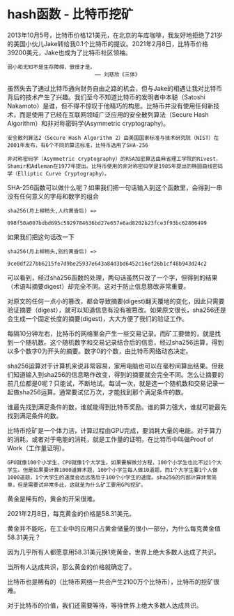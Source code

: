 # hash函数 - 比特币挖矿

2013年10月5号，比特币价格121美元，在北京的车库咖啡，我友好地拒绝了21岁的美国小伙儿Jake转给我0.1个比特币的提议。2021年2月8日，比特币价格39200美元，Jake也成为了比特币社区领袖。

```
弱小和无知不是生存障碍，傲慢才是。
                            —— 刘慈欣《三体》
```

虽然失去了通过比特币通向财务自由之路的机会，但与Jake的相遇让我对比特币背后的技术产生了兴趣。我们至今不知道比特币的发明者中本聪（Satoshi Nakamoto）是谁，但不得不惊叹于他精巧的构思。比特币并没有使用任何新技术，而是使用了已经在互联网领域广泛应用的安全散列算法（Secure Hash Algorithm）和非对称密码学(Asymmetric cryptography)。


```
安全散列算法2（Secure Hash Algorithm 2）由美国国家标准与技术研究院（NIST）在2001年发布，有6个不同的算法标准，比特币选用了SHA-256
```


```
非对称密码学（Asymmetric cryptography）的RSA加密算法由麻省理工学院的Rivest，Shamir和Adleman在1977年提出。比特币使用的非对称密码学是1985年提出的椭圆曲线密码学（Elliptic Curve Cryptography）。
```


SHA-256函数可以做什么呢？如果我们把一句话输入到这个函数里，会得到一串没有任何意义的字母和数字的组合

```
sha256(月上柳梢头,人约黄昏后) => 

098f50a007bdbd695c5929784636bd27e657e6ad8202b23fce3f93bc62806499

```


如果我们把这句话改一下

```
sha256(月上柳梢头,别约黄昏后) =>

9ce0df227bb6215fe7d9be25937e643a84d3bd6452c16ef26b1cf48b943d24c2
```


可以看到，经过sha256函数的处理，两句话虽然只改了一个字，但得到的结果（术语叫摘要digest）却完全不同。这对于防止信息篡改非常重要。

对原文的任何一点小的篡改，都会导致摘要(digest)翻天覆地的变化，因此只需要验证摘要（digest），就可以知道信息有没有被篡改。如果原文很长，sha256还是会生成一个固定长度的摘要(digest)，大大方便了我们的验证工作。


每隔10分钟左右，比特币的网络里会产生一些交易记录。而矿工要做的，就是找到一个随机数。这个随机数字和交易记录结合后的信息，经过sha256运算，得到以多个数字0为开头的摘要。数字0的个数，由比特币网络动态决定。


sha256运算对于计算机来说非常容易，家用电脑也可以在毫秒间算出结果。但我们知道输入到sha256的信息略作改变，得到的摘要就会完全不同。怎么让摘要的前几位都是0呢？只能试，不断地试。每试一次，就是选一个随机数和交易记录一起做sha256运算。通常要试亿万次，才能找到那个满足条件的数。

谁最先找到满足条件的数，谁就能得到比特币奖励。谁的算力强大，谁就可能最先找到满足条件的数。

比特币挖矿是一个体力活，计算过程由GPU完成，要消耗大量的电能。对于算力的消耗，或者对于电能的消耗，就是工作量的证明，在比特币中叫做Proof of Work（工作量证明）。

```
GPU就像100个小学生，CPU就像1个大学生。如果要解微分方程，100个小学生也比不过1个大学生。但是如果要计算1000道算术题，100个小学生每人做10道题，而1个大学生要1个人做1000道题，1个大学生的速度会远远落后于100个小学生的速度。sha256的内部计算非常简单，但是需要试非常多此，这就是为什么矿工要用GPU挖矿。
```

黄金是稀有的，黄金的开采很难。

2021年2月8日，每克黄金的价格是58.31美元。


黄金并不能吃，在工业中的应用只占黄金储量的很小一部分，为什么每克黄金值58.31美元？


因为几乎所有人都愿意用58.31美元换1克黄金，世界上绝大多数人达成了共识。



当所有人达成共识，那么黄金的价格就确定了。


比特币也是稀有的（比特币网络一共会产生2100万个比特币），比特币的挖矿很难。

对于比特币的价值，我们还需要等待，等待世界上绝大多数人达成共识。